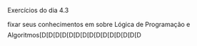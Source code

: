 Exercícios do dia 4.3

fixar seus conhecimentos em sobre Lógica de Programação e Algoritmos[D[D[D[D[D[D[D[D[D[D[D[D[D[D[D
